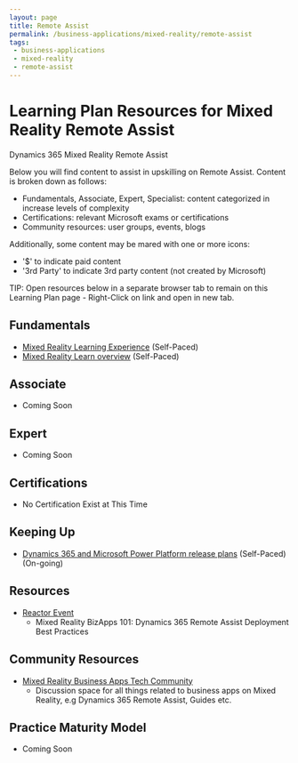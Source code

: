 ```yaml
---
layout: page
title: Remote Assist
permalink: /business-applications/mixed-reality/remote-assist
tags:
 - business-applications
 - mixed-reality
 - remote-assist
---
```


# Learning Plan Resources for Mixed Reality Remote Assist

Dynamics 365 Mixed Reality Remote Assist

Below you will find content to assist in upskilling on Remote Assist.  Content is broken down as follows:

* Fundamentals, Associate, Expert, Specialist: content categorized in increase levels of complexity
* Certifications:  relevant Microsoft exams or certifications
* Community resources:  user groups, events, blogs

Additionally, some content may be mared with one or more icons:

* '$' to indicate paid content
* '3rd Party' to indicate 3rd party content (not created by Microsoft)

TIP:  Open resources below in a separate browser tab to remain on this Learning Plan page - Right-Click on link and open in new tab.

## Fundamentals

* [Mixed Reality Learning Experience](https://docs.microsoft.com/en-us/windows/mixed-reality/enthusiast-guide/learn-mixed-reality) (Self-Paced)
* [Mixed Reality Learn overview](https://docs.microsoft.com/en-us/windows/mixed-reality/discover/mr-learning-overview) (Self-Paced)


## Associate

* Coming Soon

## Expert

* Coming Soon

## Certifications

* No Certification Exist at This Time

## Keeping Up

* [Dynamics 365 and Microsoft Power Platform release plans](https://docs.microsoft.com/en-us/dynamics365/release-plans/) (Self-Paced) (On-going)

## Resources

* [Reactor Event](https://www.youtube.com/watch?v=Bk27oRTw3YY&feature=youtu.be)
  * Mixed Reality BizApps 101: Dynamics 365 Remote Assist Deployment Best Practices
  
## Community Resources

* [Mixed Reality Business Apps Tech Community](https://techcommunity.microsoft.com/t5/mixed-reality-business-apps/bd-p/MixedRealityBusinessApps)
  * Discussion space for all things related to business apps on Mixed Reality, e.g Dynamics 365 Remote Assist, Guides etc.

## Practice Maturity Model

* Coming Soon

   


